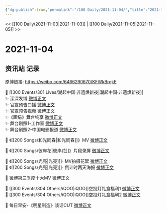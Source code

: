 ```yaml
---
{"dg-publish":true,"permalink":"/100 Daily/2021-11-04/","title":"2021-11-04","created":"2022-12-23T11:30:16.000+08:00","updated":"2023-02-26T00:50:25.000+08:00"}
---
```



<< [[100 Daily/2021-11-03\|2021-11-03]] | [[100 Daily/2021-11-05\|2021-11-05]] >>

# 2021-11-04

## 资讯站 记录

原博链接: https://weibo.com/6466290670/KFWkBrqkE

💫 [[300 Events/301 Lives/潮起中国·非遗焕新夜\|潮起中国·非遗焕新夜]]  
✨ 深深发博 [微博正文](https://m.weibo.cn/6466290670/4699933129314746)  
✨ 官宣预告口播 [微博正文](https://m.weibo.cn/6466290670/4699903776784790)  
✨ 官宣预告视频 [微博正文](https://m.weibo.cn/6466290670/4699831564765142)  
✨《画绢》舞台纯享 [微博正文](https://m.weibo.cn/6466290670/4699929165172660)  
✨ 舞台剧照1-工作室 [微博正文](https://m.weibo.cn/6466290670/4699934581065595)  
✨ 舞台剧照2-中国电影报道 [微博正文](https://m.weibo.cn/6466290670/4699949223118238)

💫 《[[200 Songs/和光同春\|和光同春]]》MV [微博正文](https://m.weibo.cn/6466290670/4699852686754398)

💫 《[[200 Songs/彼岸花\|彼岸花]]》片段录屏 [微博正文](https://m.weibo.cn/6466290670/4699939059532935)

💫 《[[200 Songs/光亮\|光亮]]》MV拍摄花絮 [微博正文](https://m.weibo.cn/6466290670/4699829403912175)  
💫 《[[200 Songs/光亮\|光亮]]》倒计时两天海报 [微博正文](https://m.weibo.cn/6466290670/4699760030646653)

💫 微博第三季度十大MV [微博正文](https://m.weibo.cn/6466290670/4699760872655900)

💫 [[300 Events/304 Others/iQOO\|iQOO]]空投灯礼盒福利1 [微博正文](https://m.weibo.cn/6466290670/4699885742328134)  
💫 [[300 Events/304 Others/iQOO\|iQOO]]空投灯礼盒福利2 [微博正文](https://m.weibo.cn/6466290670/4699862480196340)

💫 每日早安-《明星制造》谈话CUT [微博正文](https://m.weibo.cn/6466290670/4699729135406503)
